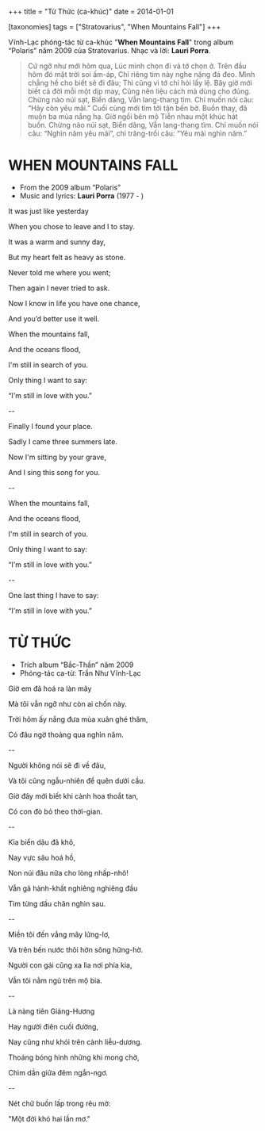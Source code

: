+++
title = "Từ Thức (ca-khúc)"
date = 2014-01-01

[taxonomies]
tags = ["Stratovarius", "When Mountains Fall"]
+++

Vĩnh-Lạc phóng-tác từ ca-khúc "**When Mountains Fall**" trong album “Polaris” năm 2009 của Stratovarius.
Nhạc và lời: **Lauri Porra**.

> Cứ ngỡ như mới hôm qua, Lúc mình chọn đi và tớ chọn ở. Trên đầu hôm đó mặt trời soi ấm-áp, Chỉ riêng tim này nghe nặng đá đeo.
> Mình chẳng hề cho biết sẽ đi đâu; Thì cũng vì tớ chỉ hỏi lấy lệ. Bây giờ mới biết cả đời mỗi một dịp may, Cũng nên liệu cách mà dùng cho đúng.
> Chừng nào núi sạt, Biển dâng, Vẫn lang-thang tìm. Chỉ muốn nói câu: “Hãy còn yêu mãi.”
> Cuối cùng mới tìm tới tận bến bờ. Buồn thay, đã muộn ba mùa nắng hạ. Giờ ngồi bên mộ Tiễn nhau một khúc hát buồn.
> Chừng nào núi sạt, Biển dâng, Vẫn lang-thang tìm. Chỉ muốn nói câu: “Nghìn năm yêu mãi”, chỉ trăng-trối câu: “Yêu mãi nghìn năm.”

<!-- more -->

# WHEN MOUNTAINS FALL

- From the 2009 album “Polaris”
- Music and lyrics: **Lauri Porra** (1977 - )

It was just like yesterday

When you chose to leave and I to stay.

It was a warm and sunny day,

But my heart felt as heavy as stone.

Never told me where you went;

Then again I never tried to ask.

Now I know in life you have one chance,

And you’d better use it well.

When the mountains fall,

And the oceans flood,

I'm still in search of you.

Only thing I want to say:

“I'm still in love with you.”

--

Finally I found your place.

Sadly I came three summers late.

Now I'm sitting by your grave,

And I sing this song for you.

--

When the mountains fall,

And the oceans flood,

I'm still in search of you.

Only thing I want to say:

“I'm still in love with you.”

--

One last thing I have to say:

“I'm still in love with you.”

# TỪ THỨC

- Trích album “Bắc-Thần” năm 2009
- Phóng-tác ca-từ: Trần Như Vĩnh-Lạc

Giờ em đã hoá ra làn mây

Mà tôi vẫn ngỡ như còn ai chốn này.

Trời hôm ấy nắng đưa mùa xuân ghé thăm,

Có đâu ngờ thoảng qua nghìn năm.

--

Người không nói sẽ đi về đâu,

Và tôi cũng ngẫu-nhiên để quên dưới cầu.

Giờ đây mới biết khi cành hoa thoắt tan,

Có con đò bỏ theo thời-gian.

--

Kìa biển dâu đã khô,

Nay vực sâu hoá hồ,

Non núi đâu nữa cho lòng nhấp-nhô!

Vẫn gã hành-khất nghiêng nghiêng đầu

Tìm từng dấu chân nghìn sau.

--

Miền tôi đến vắng mây lửng-lơ,

Và trên bến nước thôi hờn sông hững-hờ.

Người con gái cũng xa lìa nơi phía kia,

Vẫn tôi nằm ngủ trên mộ bia.

--

Là nàng tiên Giáng-Hương

Hay người điên cuối đường,

Nay cũng như khói trên cành liễu-dương.

Thoáng bóng hình những khi mong chờ,

Chìm dần giữa đêm ngẩn-ngơ.

--

Nét chữ buồn lấp trong rêu mờ:

"Một đời khó hai lần mơ."
